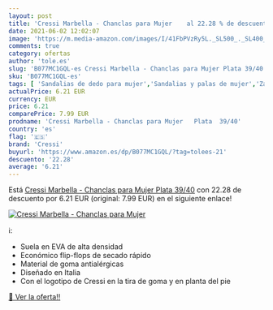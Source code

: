 ```yaml
---
layout: post
title: 'Cressi Marbella - Chanclas para Mujer    al 22.28 % de descuento'
date: 2021-06-02 12:02:07
image: 'https://m.media-amazon.com/images/I/41FbPVzRy5L._SL500_._SL400_.jpg'
comments: true
category: ofertas
author: 'tole.es'
slug: 'B077MC1GQL-es Cressi Marbella - Chanclas para Mujer Plata 39/40'
sku: 'B077MC1GQL-es'
tags: [ 'Sandalias de dedo para mujer','Sandalias y palas de mujer','Zapatos','Zapatos para mujer','Zapatos y complementos','chanclas','cressi', ]
actualPrice: 6.21 EUR
currency: EUR
price: 6.21
comparePrice: 7.99 EUR
prodname: 'Cressi Marbella - Chanclas para Mujer   Plata  39/40'
country: 'es'
flag: '🇪🇸'
brand: 'Cressi'
buyurl: 'https://www.amazon.es/dp/B077MC1GQL/?tag=tolees-21'
descuento: '22.28'
average: '6.21'
---
```


Está [Cressi Marbella - Chanclas para Mujer   Plata  39/40](https://www.amazon.es/dp/B077MC1GQL/?tag=tolees-21) con 22.28 de descuento por 6.21 EUR (original: 7.99 EUR) en el siguiente enlace!

[![Cressi Marbella - Chanclas para Mujer   ](https://m.media-amazon.com/images/I/41FbPVzRy5L._SL500_._SL400_.jpg)](https://www.amazon.es/dp/B077MC1GQL/?tag=tolees-21)

ℹ️:

- Suela en EVA de alta densidad
- Económico flip-flops de secado rápido
- Material de goma antialérgicas
- Diseñado en Italia
- Con el logotipo de Cressi en la tira de goma y en planta del pie

[🛒 Ver la oferta!!](https://www.amazon.es/dp/B077MC1GQL/?tag=tolees-21)
